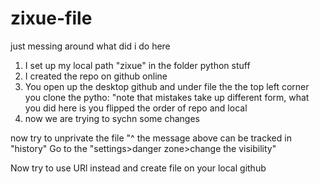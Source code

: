 # zixue-file
just messing around 
what did i do here
1. I set up my local path "zixue" in the folder python stuff
2. I created the repo on github online
3. You open up the desktop github and under file the the top left corner you clone the pytho: "note that mistakes take up different form, what you did here is you flipped the order of repo and local
4. now we are trying to sychn some changes 

now try to unprivate the file
"^ the message above can be tracked in "history" 
Go to the "settings>danger zone>change the visibility"

Now try to use URl instead and create file on your local github 
